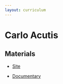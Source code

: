 ```yaml
---
layout: curriculum
---
```


# Carlo Acutis

## Materials

* [Site](http://www.miracolieucaristici.org/en/liste/list.html)

* [Documentary](https://www.youtube.com/watch?v=YUOgYiw_OZ0)


